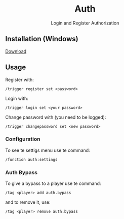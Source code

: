 <div align="center">

# Auth

Login and Register Authorization

</div>

## Installation (Windows)

[Download](https://github.com/LucianoBrumer/GitPush/releases/download/v1.0.0/gitpush.exe)

## Usage
Register with:

```
/trigger register set <password>
```

Login with:

```
/trigger login set <your password>
```

Change password with (you need to be logged):

```
/trigger changepassword set <new password>
```

### Configuration
To see te settigs menu use te command:
```
/function auth:settings
```

### Auth Bypass
To give a bypass to a player use te command:
```
/tag <player> add auth.bypass
```

and to remove it, use:
```
/tag <player> remove auth.bypass
```